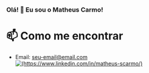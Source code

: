 ### Olá! 👋 Eu sou o Matheus Carmo!

# 📫 Como me encontrar
- Email: [seu-email@email.com](mailto:seu-email@email.com)
[![(https://www.linkedin.com/in/matheus-scarmo/)](https://img.shields.io/badge/LinkedIn-0077B5?style=for-the-badge&logo=linkedin&logoColor=white)](https://www.linkedin.com/in/matheus-scarmo/)
